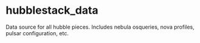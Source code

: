 # hubblestack_data
Data source for all hubble pieces. Includes nebula osqueries, nova profiles, pulsar configuration, etc.

